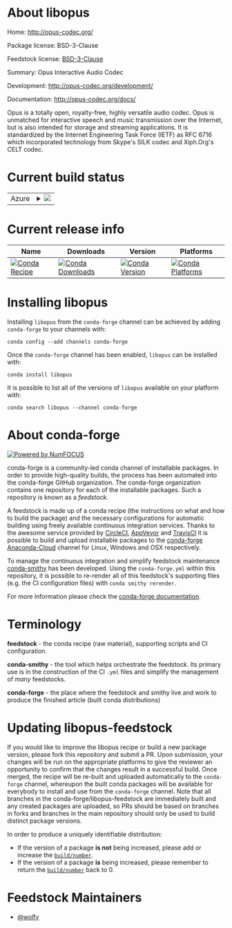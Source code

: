 About libopus
=============

Home: http://opus-codec.org/

Package license: BSD-3-Clause

Feedstock license: [BSD-3-Clause](https://github.com/conda-forge/libopus-feedstock/blob/master/LICENSE.txt)

Summary: Opus Interactive Audio Codec

Development: http://opus-codec.org/development/

Documentation: http://opus-codec.org/docs/

Opus is a totally open, royalty-free, highly versatile
audio codec. Opus is unmatched for interactive speech
and music transmission over the Internet, but is also
intended for storage and streaming applications. It is
standardized by the Internet Engineering Task Force
(IETF) as RFC 6716 which incorporated technology from
Skype's SILK codec and Xiph.Org's CELT codec.


Current build status
====================


<table>
    
  <tr>
    <td>Azure</td>
    <td>
      <details>
        <summary>
          <a href="https://dev.azure.com/conda-forge/feedstock-builds/_build/latest?definitionId=11330&branchName=master">
            <img src="https://dev.azure.com/conda-forge/feedstock-builds/_apis/build/status/libopus-feedstock?branchName=master">
          </a>
        </summary>
        <table>
          <thead><tr><th>Variant</th><th>Status</th></tr></thead>
          <tbody><tr>
              <td>linux_64</td>
              <td>
                <a href="https://dev.azure.com/conda-forge/feedstock-builds/_build/latest?definitionId=11330&branchName=master">
                  <img src="https://dev.azure.com/conda-forge/feedstock-builds/_apis/build/status/libopus-feedstock?branchName=master&jobName=linux&configuration=linux_64_" alt="variant">
                </a>
              </td>
            </tr><tr>
              <td>osx_64</td>
              <td>
                <a href="https://dev.azure.com/conda-forge/feedstock-builds/_build/latest?definitionId=11330&branchName=master">
                  <img src="https://dev.azure.com/conda-forge/feedstock-builds/_apis/build/status/libopus-feedstock?branchName=master&jobName=osx&configuration=osx_64_" alt="variant">
                </a>
              </td>
            </tr><tr>
              <td>osx_arm64</td>
              <td>
                <a href="https://dev.azure.com/conda-forge/feedstock-builds/_build/latest?definitionId=11330&branchName=master">
                  <img src="https://dev.azure.com/conda-forge/feedstock-builds/_apis/build/status/libopus-feedstock?branchName=master&jobName=osx&configuration=osx_arm64_" alt="variant">
                </a>
              </td>
            </tr><tr>
              <td>win_64</td>
              <td>
                <a href="https://dev.azure.com/conda-forge/feedstock-builds/_build/latest?definitionId=11330&branchName=master">
                  <img src="https://dev.azure.com/conda-forge/feedstock-builds/_apis/build/status/libopus-feedstock?branchName=master&jobName=win&configuration=win_64_" alt="variant">
                </a>
              </td>
            </tr>
          </tbody>
        </table>
      </details>
    </td>
  </tr>
</table>

Current release info
====================

| Name | Downloads | Version | Platforms |
| --- | --- | --- | --- |
| [![Conda Recipe](https://img.shields.io/badge/recipe-libopus-green.svg)](https://anaconda.org/conda-forge/libopus) | [![Conda Downloads](https://img.shields.io/conda/dn/conda-forge/libopus.svg)](https://anaconda.org/conda-forge/libopus) | [![Conda Version](https://img.shields.io/conda/vn/conda-forge/libopus.svg)](https://anaconda.org/conda-forge/libopus) | [![Conda Platforms](https://img.shields.io/conda/pn/conda-forge/libopus.svg)](https://anaconda.org/conda-forge/libopus) |

Installing libopus
==================

Installing `libopus` from the `conda-forge` channel can be achieved by adding `conda-forge` to your channels with:

```
conda config --add channels conda-forge
```

Once the `conda-forge` channel has been enabled, `libopus` can be installed with:

```
conda install libopus
```

It is possible to list all of the versions of `libopus` available on your platform with:

```
conda search libopus --channel conda-forge
```


About conda-forge
=================

[![Powered by NumFOCUS](https://img.shields.io/badge/powered%20by-NumFOCUS-orange.svg?style=flat&colorA=E1523D&colorB=007D8A)](http://numfocus.org)

conda-forge is a community-led conda channel of installable packages.
In order to provide high-quality builds, the process has been automated into the
conda-forge GitHub organization. The conda-forge organization contains one repository
for each of the installable packages. Such a repository is known as a *feedstock*.

A feedstock is made up of a conda recipe (the instructions on what and how to build
the package) and the necessary configurations for automatic building using freely
available continuous integration services. Thanks to the awesome service provided by
[CircleCI](https://circleci.com/), [AppVeyor](https://www.appveyor.com/)
and [TravisCI](https://travis-ci.com/) it is possible to build and upload installable
packages to the [conda-forge](https://anaconda.org/conda-forge)
[Anaconda-Cloud](https://anaconda.org/) channel for Linux, Windows and OSX respectively.

To manage the continuous integration and simplify feedstock maintenance
[conda-smithy](https://github.com/conda-forge/conda-smithy) has been developed.
Using the ``conda-forge.yml`` within this repository, it is possible to re-render all of
this feedstock's supporting files (e.g. the CI configuration files) with ``conda smithy rerender``.

For more information please check the [conda-forge documentation](https://conda-forge.org/docs/).

Terminology
===========

**feedstock** - the conda recipe (raw material), supporting scripts and CI configuration.

**conda-smithy** - the tool which helps orchestrate the feedstock.
                   Its primary use is in the construction of the CI ``.yml`` files
                   and simplify the management of *many* feedstocks.

**conda-forge** - the place where the feedstock and smithy live and work to
                  produce the finished article (built conda distributions)


Updating libopus-feedstock
==========================

If you would like to improve the libopus recipe or build a new
package version, please fork this repository and submit a PR. Upon submission,
your changes will be run on the appropriate platforms to give the reviewer an
opportunity to confirm that the changes result in a successful build. Once
merged, the recipe will be re-built and uploaded automatically to the
`conda-forge` channel, whereupon the built conda packages will be available for
everybody to install and use from the `conda-forge` channel.
Note that all branches in the conda-forge/libopus-feedstock are
immediately built and any created packages are uploaded, so PRs should be based
on branches in forks and branches in the main repository should only be used to
build distinct package versions.

In order to produce a uniquely identifiable distribution:
 * If the version of a package **is not** being increased, please add or increase
   the [``build/number``](https://conda.io/docs/user-guide/tasks/build-packages/define-metadata.html#build-number-and-string).
 * If the version of a package **is** being increased, please remember to return
   the [``build/number``](https://conda.io/docs/user-guide/tasks/build-packages/define-metadata.html#build-number-and-string)
   back to 0.

Feedstock Maintainers
=====================

* [@wolfv](https://github.com/wolfv/)

